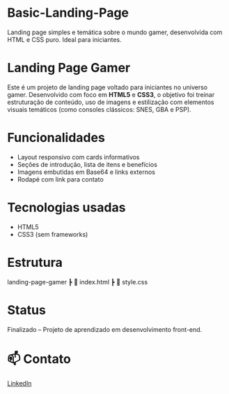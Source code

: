 # Basic-Landing-Page
Landing page simples e temática sobre o mundo gamer, desenvolvida com HTML e CSS puro. Ideal para iniciantes.
# Landing Page Gamer

Este é um projeto de landing page voltado para iniciantes no universo gamer. Desenvolvido com foco em **HTML5** e **CSS3**, o objetivo foi treinar estruturação de conteúdo, uso de imagens e estilização com elementos visuais temáticos (como consoles clássicos: SNES, GBA e PSP).

# Funcionalidades

- Layout responsivo com cards informativos
- Seções de introdução, lista de itens e benefícios
- Imagens embutidas em Base64 e links externos
- Rodapé com link para contato

# Tecnologias usadas

- HTML5
- CSS3 (sem frameworks)

# Estrutura

landing-page-gamer
┣ 📄 index.html
┣ 📄 style.css

# Status

 Finalizado – Projeto de aprendizado em desenvolvimento front-end.

# 📫 Contato

[LinkedIn](https://www.linkedin.com/in/gabriel-salles-0a6370352/)

